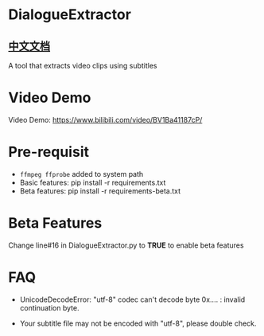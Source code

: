# DialogueExtractor
## [中文文档](README_ZH.md)
A tool that extracts video clips using subtitles

# Video Demo
Video Demo: https://www.bilibili.com/video/BV1Ba41187cP/

# Pre-requisit
* `ffmpeg ffprobe` added to system path
* Basic features: pip install -r requirements.txt
* Beta features: pip install -r requirements-beta.txt

# Beta Features
Change line#16 in DialogueExtractor.py to **TRUE** to enable beta features

# FAQ
* UnicodeDecodeError: "utf-8" codec can't decode byte 0x.... : invalid continuation byte.

* Your subtitle file may not be encoded with "utf-8", please double check.